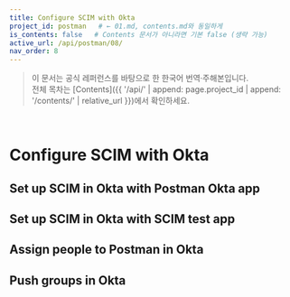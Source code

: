 ```yaml
---
title: Configure SCIM with Okta
project_id: postman   # ← 01.md, contents.md와 동일하게
is_contents: false   # Contents 문서가 아니라면 기본 false (생략 가능)
active_url: /api/postman/08/
nav_order: 8
---
```


> 이 문서는 공식 레퍼런스를 바탕으로 한 한국어 번역·주해본입니다.  
> 전체 목차는 [Contents]({{ '/api/' | append: page.project_id | append: '/contents/' | relative_url }})에서 확인하세요.

<br>

# Configure SCIM with Okta

## Set up SCIM in Okta with Postman Okta app
## Set up SCIM in Okta with SCIM test app
## Assign people to Postman in Okta
## Push groups in Okta
